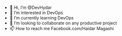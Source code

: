 - 👋 Hi, I’m @DevHydar
- 👀 I’m interested in DevOps
- 🌱 I’m currently learning DevOps
- 💞️ I’m looking to collaborate on any productive project
- 📫 How to reach me Facebook.com/Haidar Magashi

<!---
DevHydar/DevHydar is a ✨ special ✨ repository because its `README.md` (this file) appears on your GitHub profile.
You can click the Preview link to take a look at your changes.
--->

